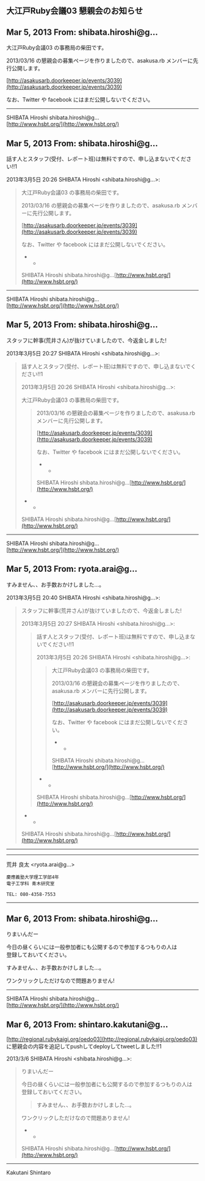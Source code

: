 ## 大江戸Ruby会議03 懇親会のお知らせ

## Mar 5, 2013 From: shibata.hiroshi@g...

大江戸Ruby会議03 の事務局の柴田です。

2013/03/16 の懇親会の募集ページを作りましたので、asakusa.rb メンバーに先行公開します。

[http://asakusarb.doorkeeper.jp/events/3039](http://asakusarb.doorkeeper.jp/events/3039)

なお、Twitter や facebook にはまだ公開しないでください。

* * *

SHIBATA Hiroshi shibata.hiroshi@g...  
[http://www.hsbt.org/](http://www.hsbt.org/)

## Mar 5, 2013 From: shibata.hiroshi@g...

話す人とスタッフ(受付、レポート班)は無料ですので、申し込まないでください!!1

2013年3月5日 20:26 SHIBATA Hiroshi \<shibata.hiroshi@g...\>:

> 大江戸Ruby会議03 の事務局の柴田です。
> 
> 2013/03/16 の懇親会の募集ページを作りましたので、asakusa.rb メンバーに先行公開します。
> 
> [http://asakusarb.doorkeeper.jp/events/3039](http://asakusarb.doorkeeper.jp/events/3039)
> 
> なお、Twitter や facebook にはまだ公開しないでください。
> 
> - -
> 
> SHIBATA Hiroshi shibata.hiroshi@g...[http://www.hsbt.org/](http://www.hsbt.org/)
* * *

SHIBATA Hiroshi shibata.hiroshi@g...  
[http://www.hsbt.org/](http://www.hsbt.org/)

## Mar 5, 2013 From: shibata.hiroshi@g...

スタッフに幹事(荒井さん)が抜けていましたので、今返金しました!

2013年3月5日 20:27 SHIBATA Hiroshi \<shibata.hiroshi@g...\>:

> 話す人とスタッフ(受付、レポート班)は無料ですので、申し込まないでください!!1
> 
> 2013年3月5日 20:26 SHIBATA Hiroshi \<shibata.hiroshi@g...\>:
> 
> 大江戸Ruby会議03 の事務局の柴田です。
> 
> > 2013/03/16 の懇親会の募集ページを作りましたので、asakusa.rb メンバーに先行公開します。
> > 
> > [http://asakusarb.doorkeeper.jp/events/3039](http://asakusarb.doorkeeper.jp/events/3039)
> > 
> > なお、Twitter や facebook にはまだ公開しないでください。
> > 
> > - -
> > 
> > SHIBATA Hiroshi shibata.hiroshi@g...[http://www.hsbt.org/](http://www.hsbt.org/)
> - -
> 
> SHIBATA Hiroshi shibata.hiroshi@g...[http://www.hsbt.org/](http://www.hsbt.org/)
* * *

SHIBATA Hiroshi shibata.hiroshi@g...  
[http://www.hsbt.org/](http://www.hsbt.org/)

## Mar 5, 2013 From: ryota.arai@g...

すみません、、お手数おかけしました…。

2013年3月5日 20:40 SHIBATA Hiroshi \<shibata.hiroshi@g...\>:

> スタッフに幹事(荒井さん)が抜けていましたので、今返金しました!
> 
> 2013年3月5日 20:27 SHIBATA Hiroshi \<shibata.hiroshi@g...\>:
> 
> > 話す人とスタッフ(受付、レポート班)は無料ですので、申し込まないでください!!1
> > 
> > 2013年3月5日 20:26 SHIBATA Hiroshi \<shibata.hiroshi@g...\>:
> > 
> > > 大江戸Ruby会議03 の事務局の柴田です。
> > > 
> > > 2013/03/16 の懇親会の募集ページを作りましたので、asakusa.rb メンバーに先行公開します。
> > > 
> > > [http://asakusarb.doorkeeper.jp/events/3039](http://asakusarb.doorkeeper.jp/events/3039)
> > > 
> > > なお、Twitter や facebook にはまだ公開しないでください。
> > > 
> > > - -
> > > 
> > > SHIBATA Hiroshi shibata.hiroshi@g...[http://www.hsbt.org/](http://www.hsbt.org/)
> > - -
> > 
> > SHIBATA Hiroshi shibata.hiroshi@g...[http://www.hsbt.org/](http://www.hsbt.org/)
> - -
> 
> SHIBATA Hiroshi shibata.hiroshi@g...[http://www.hsbt.org/](http://www.hsbt.org/)
* * *

* * *

荒井 良太 \<ryota.arai@g...\>

    慶應義塾大学理工学部4年
    電子工学科 青木研究室

    TEL: 080-4358-7553

* * *

## Mar 6, 2013 From: shibata.hiroshi@g...

りまいんだー

今日の昼くらいには一般参加者にも公開するので参加するつもりの人は  
登録しておいてください。

すみません、、お手数おかけしました…。

> 

ワンクリックしただけなので問題ありません!

* * *

SHIBATA Hiroshi shibata.hiroshi@g...  
[http://www.hsbt.org/](http://www.hsbt.org/)

## Mar 6, 2013 From: shintaro.kakutani@g...

[http://regional.rubykaigi.org/oedo03](http://regional.rubykaigi.org/oedo03) に懇親会の内容を追記してpushしてdeployしてtweetしました!!1

2013/3/6 SHIBATA Hiroshi \<shibata.hiroshi@g...\>:

> りまいんだー
> 
> 今日の昼くらいには一般参加者にも公開するので参加するつもりの人は 登録しておいてください。
> 
> > すみません、、お手数おかけしました…。
> 
> ワンクリックしただけなので問題ありません!
> 
> - -
> 
> SHIBATA Hiroshi shibata.hiroshi@g...[http://www.hsbt.org/](http://www.hsbt.org/)
* * *

Kakutani Shintaro


